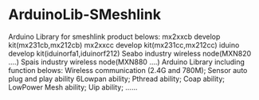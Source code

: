 ArduinoLib-SMeshlink
====================

Arduino Library for smeshlink product belows:
	mx2xxcb develop kit(mx231cb,mx212cb)
	mx2xxcc develop kit(mx231cc,mx212cc)
	iduino develop kit(iduinorfa1,iduinorf212)
	Seabo industry wireless node(MXN820 ....)
	Spais industry wireless node(MXN880 ....)
Arduino Library including function belows:
	Wireless communication (2.4G and 780M);
	Sensor auto plug and play ability
	6Lowpan ability;
	Pthread ability;
	Coap ability;
	LowPower Mesh ability;
	Uip ability;
	......
